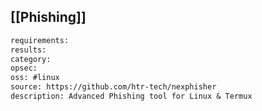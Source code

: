 ## [[Phishing]]

```meta
requirements: 
results: 
category:
opsec: 
oss: #linux
source: https://github.com/htr-tech/nexphisher
description: Advanced Phishing tool for Linux & Termux
```